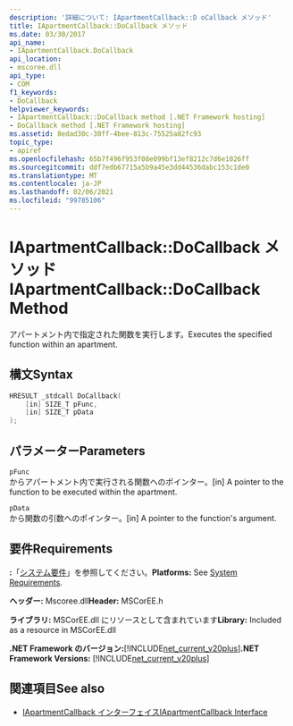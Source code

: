 ```yaml
---
description: '詳細について: IApartmentCallback::D oCallback メソッド'
title: IApartmentCallback::DoCallback メソッド
ms.date: 03/30/2017
api_name:
- IApartmentCallback.DoCallback
api_location:
- mscoree.dll
api_type:
- COM
f1_keywords:
- DoCallback
helpviewer_keywords:
- IApartmentCallback::DoCallback method [.NET Framework hosting]
- DoCallback method [.NET Framework hosting]
ms.assetid: 8edad30c-30ff-4bee-813c-75525a82fc93
topic_type:
- apiref
ms.openlocfilehash: 65b7f496f953f08e099bf13ef8212c7d6e1026ff
ms.sourcegitcommit: ddf7edb67715a5b9a45e3dd44536dabc153c1de0
ms.translationtype: MT
ms.contentlocale: ja-JP
ms.lasthandoff: 02/06/2021
ms.locfileid: "99785106"
---
```

# <a name="iapartmentcallbackdocallback-method"></a><span data-ttu-id="6bd6b-103">IApartmentCallback::DoCallback メソッド</span><span class="sxs-lookup"><span data-stu-id="6bd6b-103">IApartmentCallback::DoCallback Method</span></span>

<span data-ttu-id="6bd6b-104">アパートメント内で指定された関数を実行します。</span><span class="sxs-lookup"><span data-stu-id="6bd6b-104">Executes the specified function within an apartment.</span></span>  
  
## <a name="syntax"></a><span data-ttu-id="6bd6b-105">構文</span><span class="sxs-lookup"><span data-stu-id="6bd6b-105">Syntax</span></span>  
  
```cpp  
HRESULT _stdcall DoCallback(  
    [in] SIZE_T pFunc,  
    [in] SIZE_T pData  
);  
```  
  
## <a name="parameters"></a><span data-ttu-id="6bd6b-106">パラメーター</span><span class="sxs-lookup"><span data-stu-id="6bd6b-106">Parameters</span></span>  

 `pFunc`  
 <span data-ttu-id="6bd6b-107">からアパートメント内で実行される関数へのポインター。</span><span class="sxs-lookup"><span data-stu-id="6bd6b-107">[in] A pointer to the function to be executed within the apartment.</span></span>  
  
 `pData`  
 <span data-ttu-id="6bd6b-108">から関数の引数へのポインター。</span><span class="sxs-lookup"><span data-stu-id="6bd6b-108">[in] A pointer to the function's argument.</span></span>  
  
## <a name="requirements"></a><span data-ttu-id="6bd6b-109">要件</span><span class="sxs-lookup"><span data-stu-id="6bd6b-109">Requirements</span></span>  

 <span data-ttu-id="6bd6b-110">**:**「[システム要件](../../get-started/system-requirements.md)」を参照してください。</span><span class="sxs-lookup"><span data-stu-id="6bd6b-110">**Platforms:** See [System Requirements](../../get-started/system-requirements.md).</span></span>  
  
 <span data-ttu-id="6bd6b-111">**ヘッダー:** Mscoree.dll</span><span class="sxs-lookup"><span data-stu-id="6bd6b-111">**Header:** MSCorEE.h</span></span>  
  
 <span data-ttu-id="6bd6b-112">**ライブラリ:** MSCorEE.dll にリソースとして含まれています</span><span class="sxs-lookup"><span data-stu-id="6bd6b-112">**Library:** Included as a resource in MSCorEE.dll</span></span>  
  
 <span data-ttu-id="6bd6b-113">**.NET Framework のバージョン:**[!INCLUDE[net_current_v20plus](../../../../includes/net-current-v20plus-md.md)]</span><span class="sxs-lookup"><span data-stu-id="6bd6b-113">**.NET Framework Versions:** [!INCLUDE[net_current_v20plus](../../../../includes/net-current-v20plus-md.md)]</span></span>  
  
## <a name="see-also"></a><span data-ttu-id="6bd6b-114">関連項目</span><span class="sxs-lookup"><span data-stu-id="6bd6b-114">See also</span></span>

- [<span data-ttu-id="6bd6b-115">IApartmentCallback インターフェイス</span><span class="sxs-lookup"><span data-stu-id="6bd6b-115">IApartmentCallback Interface</span></span>](iapartmentcallback-interface.md)
